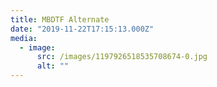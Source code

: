 ```yaml
---
title: MBDTF Alternate
date: "2019-11-22T17:15:13.000Z"
media:
  - image:
      src: /images/1197926518535708674-0.jpg
      alt: ""
---
```

